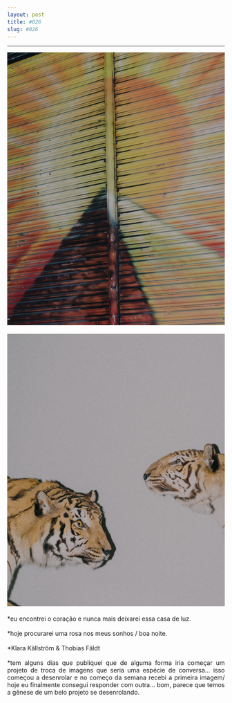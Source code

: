 ```yaml
---
layout: post
title: #026
slug: #026
---
```

---
<p class="description" style="text-align: justify;">
<img src="/assets/danilo-luna-snapshots-14.jpg" />  
<br>
<br>
<img src="/assets/danilo-luna-snapshots-71.jpg" />
<br>
<br>
*eu encontrei o coração e nunca mais deixarei essa casa de luz.
<br>
<br>  
*hoje procurarei uma rosa nos meus sonhos / boa noite.
<br>
<br>  
*Klara Källström & Thobias Fäldt
<br>
<br>  
*tem alguns dias que publiquei que de alguma forma iria começar um projeto de troca de imagens que seria uma espécie de conversa... isso começou a desenrolar e no começo da semana recebi a primeira imagem/ hoje eu finalmente consegui responder com outra... bom, parece que temos a gênese de um belo projeto se desenrolando.
<br>
<br>  
  
